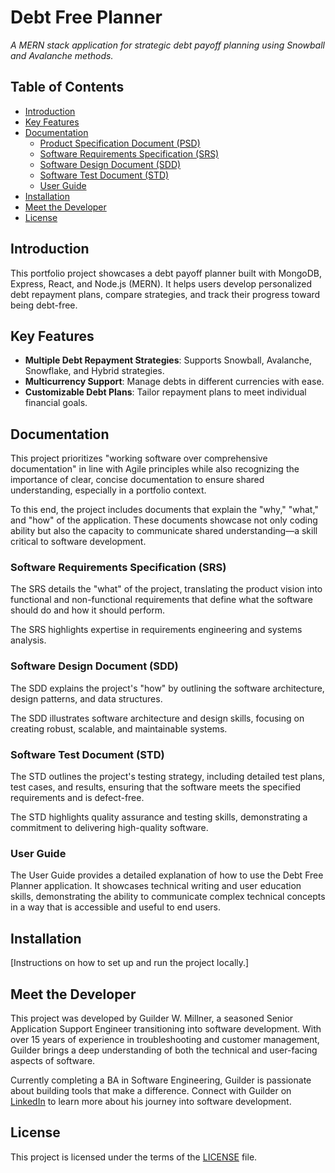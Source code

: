 # Debt Free Planner
_A MERN stack application for strategic debt payoff planning using Snowball and Avalanche methods._

## Table of Contents
- [Introduction](#introduction)
- [Key Features](#key-features)
- [Documentation](#documentation)
  - [Product Specification Document (PSD)](#product-specification-document-psd)
  - [Software Requirements Specification (SRS)](#software-requirements-specification-srs)
  - [Software Design Document (SDD)](#software-design-document-sdd)
  - [Software Test Document (STD)](#software-test-document-std)
  - [User Guide](#user-guide)
- [Installation](#installation)
- [Meet the Developer](#meet-the-developer)
- [License](#license)

## Introduction
This portfolio project showcases a debt payoff planner built with MongoDB, Express, React, and Node.js (MERN). It helps users develop personalized debt repayment plans, compare strategies, and track their progress toward being debt-free.

## Key Features
- **Multiple Debt Repayment Strategies**: Supports Snowball, Avalanche, Snowflake, and Hybrid strategies.
- **Multicurrency Support**: Manage debts in different currencies with ease.
- **Customizable Debt Plans**: Tailor repayment plans to meet individual financial goals.

## Documentation

This project prioritizes "working software over comprehensive documentation" in line with Agile principles while also recognizing the importance of clear, concise documentation to ensure shared understanding, especially in a portfolio context.

To this end, the project includes documents that explain the "why," "what," and "how" of the application. These documents showcase not only coding ability but also the capacity to communicate shared understanding—a skill critical to software development.

### Software Requirements Specification (SRS)
The SRS details the "what" of the project, translating the product vision into functional and non-functional requirements that define what the software should do and how it should perform. 

The SRS highlights expertise in requirements engineering and systems analysis.

### Software Design Document (SDD)
The SDD explains the project's "how" by outlining the software architecture, design patterns, and data structures.

The SDD illustrates software architecture and design skills, focusing on creating robust, scalable, and maintainable systems.

### Software Test Document (STD)
The STD outlines the project's testing strategy, including detailed test plans, test cases, and results, ensuring that the software meets the specified requirements and is defect-free.

The STD highlights quality assurance and testing skills, demonstrating a commitment to delivering high-quality software.

### User Guide
The User Guide provides a detailed explanation of how to use the Debt Free Planner application. It showcases technical writing and user education skills, demonstrating the ability to communicate complex technical concepts in a way that is accessible and useful to end users.

## Installation
[Instructions on how to set up and run the project locally.]

## Meet the Developer
This project was developed by Guilder W. Millner, a seasoned Senior Application Support Engineer transitioning into software development. With over 15 years of experience in troubleshooting and customer management, Guilder brings a deep understanding of both the technical and user-facing aspects of software.

Currently completing a BA in Software Engineering, Guilder is passionate about building tools that make a difference. Connect with Guilder on [LinkedIn](https://www.linkedin.com/in/guilder/) to learn more about his journey into software development.

## License
This project is licensed under the terms of the [LICENSE](https://github.com/Guilderm/DebtFreePlanner/blob/main/LICENSE) file.
